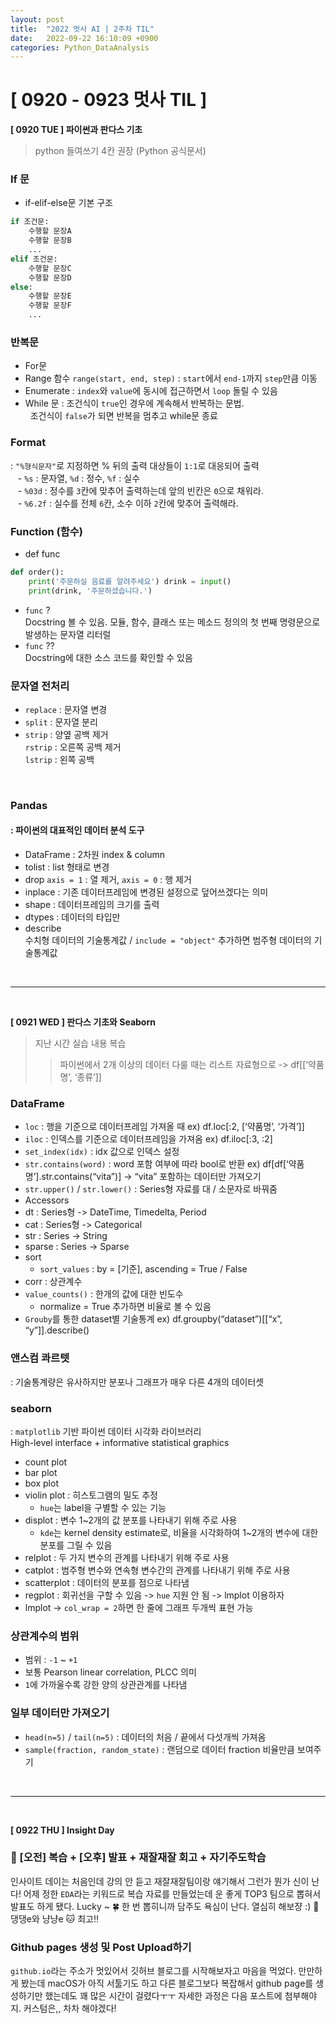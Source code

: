 ```yaml
---
layout: post
title:  "2022 멋사 AI | 2주차 TIL"
date:   2022-09-22 16:10:09 +0900
categories: Python_DataAnalysis
---
```

# [ 0920 - 0923 멋사 TIL ]


 **[ 0920 TUE ] 파이썬과 판다스 기초**
> python 들여쓰기 4칸 권장  (Python 공식문서) 


### If 문 
-  if-elif-else문 기본 구조
```python
if 조건문:
    수행할 문장A
    수행할 문장B
    ...
elif 조건문:
    수행할 문장C
    수행할 문장D
else:
    수행할 문장E
    수행할 문장F
    ...
```

### 반복문
 - For문
 - Range 함수 `range(start, end, step)`
: `start`에서 `end-1`까지 `step`만큼 이동
 - Enumerate
: `index`와 `value`에 동시에 접근하면서 `loop` 돌릴 수 있음
 - While 문
: 조건식이 `true`인 경우에 계속해서 반복하는 문법. <br/> &nbsp; 조건식이 `false`가 되면 반복을 멈추고 while문 종료


### Format
 : `"%형식문자"`로 지정하면 % 뒤의 출력 대상들이 `1:1`로 대응되어 출력<br/>
&nbsp;&nbsp; - `%s` : 문자열, `%d` : 정수, `%f` : 실수<br/>
&nbsp;&nbsp; -  `%03d` : 정수를 `3`칸에 맞추어 출력하는데 앞의 빈칸은 `0`으로 채워라.<br/>
&nbsp;&nbsp; -  `%6.2f` : 실수를 전체 `6`칸, 소수 이하 `2`칸에 맞추어 출력해라.


   
### Function (함수)
 - def func
```python
def order():     
    print('주문하실 음료를 알려주세요') drink = input() 
    print(drink, '주문하셨습니다.') 
```
 - `func` ? <br/>
Docstring 볼 수 있음. 모듈, 함수, 클래스 또는 메소드 정의의 첫 번째 명령문으로 발생하는 문자열 리터럴
 - `func` ?? <br/>
Docstring에 대한 소스 코드를 확인할 수 있음


### 문자열 전처리
 - `replace` 
: 문자열 변경
 - `split` 
: 문자열 분리
 - `strip` 
: 양옆 공백 제거 <br/>
`rstrip` : 오른쪽 공백 제거 <br/>
`lstrip` : 왼쪽 공백 

<br/>

### Pandas
#### : 파이썬의 대표적인 데이터 분석 도구
 - DataFrame 
: 2차원 index & column
 - tolist 
: list 형태로 변경
 - drop
 `axis = 1` : 열 제거,  `axis = 0` : 행 제거
 - inplace 
: 기존 데이터프레임에 변경된 설정으로 덮어쓰겠다는 의미
 - shape
: 데이터프레임의 크기를 출력
 - dtypes
: 데이터의 타입만
 - describe     
수치형 데이터의 기술통계값 / `include = "object"` 추가하면 범주형 데이터의 기술통계값


<br/>

***
<br/>

  **[ 0921 WED ] 판다스 기초와 Seaborn**
> 지난 시간 실습 내용 복습 
>   > 파이썬에서 2개 이상의 데이터 다룰 때는 리스트 자료형으로  -> df[[‘약품명’, ‘종류’]]<br/>

### DataFrame
  - `loc`
   : 행을 기준으로 데이터프레임  가져올 때 
    ex) df.loc[:2, [‘약품명’, ‘가격’]]
  - `iloc`
   : 인덱스를 기준으로 데이터프레임을 가져옴
    ex) df.iloc[:3, :2]
  - `set_index(idx)`
   : idx 값으로 인덱스 설정 
  - `str.contains(word)`
   : word 포함 여부에 따라 bool로 반환
    ex) df[df[‘약품명’].str.contains(“vita”)] -> “vita” 포함하는 데이터만 가져오기
  - `str.upper()` / `str.lower()`
   : Series형 자료를 대 / 소문자로 바꿔줌
  - Accessors
   - dt
    : Series형 -> DateTime, Timedelta, Period
   - cat
    : Series형 -> Categorical
   - str
    : Series -> String
   - sparse
    : Series -> Sparse 
  - sort
    - `sort_values`
      : by = [기준], ascending = True / False
  - corr : 상관계수
  - `value_counts()` : 한개의 값에 대한 빈도수
    - normalize = True 추가하면 비율로 볼 수 있음
  - `Grouby`를 통한 dataset별 기술통계
    ex) df.groupby(“dataset”)[[“x”, “y”]].describe()

### 앤스컴 콰르텟
  : 기술통계량은 유사하지만 분포나 그래프가 매우 다른 4개의 데이터셋

### seaborn
  : `matplotlib` 기반 파이썬 데이터 시각화 라이브러리 <br/>
    High-level interface + informative statistical graphics
  - count plot
  - bar plot
  - box plot
  - violin plot : 히스토그램의 밀도 추정
    - `hue`는 label을 구별할 수 있는 기능
  - displot : 변수 1~2개의 값 분포를 나타내기 위해 주로 사용
    - `kde`는 kernel density estimate로, 비율을 시각화하여 1~2개의 변수에 대한 분포를 그릴 수 있음
  - relplot : 두 가지 변수의 관계를 나타내기 위해 주로 사용
  - catplot : 범주형 변수와 연속형 변수간의 관계를 나타내기 위해 주로 사용
  - scatterplot : 데이터의 분포를 점으로 나타냄
  - regplot : 회귀선을 구할 수 있음 -> `hue` 지원 안 됨 -> lmplot 이용하자
  - lmplot -> `col_wrap = 2`하면 한 줄에 그래프 두개씩 표현 가능

### 상관계수의 범위
  - 범위 : `-1` ~ `+1`
  - 보통 Pearson linear correlation, PLCC 의미
  - `1`에 가까울수록 강한 양의 상관관계를 나타냄  
    

### 일부 데이터만 가져오기
  - `head(n=5)` / `tail(n=5)` : 데이터의 처음 / 끝에서 다섯개씩 가져옴
  - `sample(fraction, random_state)` : 랜덤으로 데이터 fraction 비율만큼 보여주기



<br/>

***
<br/>

  **[ 0922 THU ] Insight Day**
### 🤹 [오전] 복습 + [오후] 발표 + 재잘재잘 회고 + 자기주도학습
인사이트 데이는 처음인데 강의 안 듣고 재잘재잘팀이랑 얘기해서 그런가 뭔가 신이 난다! 어제 정한 `EDA`라는 키워드로 복습 자료를 만들었는데 운 좋게 TOP3 팀으로 뽑혀서 발표도 하게 됐다. Lucky ~ 🍀 한 번 뽑히니까 담주도 욕심이 난다. 열심히 해보쟝 :) 🐶 댕댕e와 냥냥e 🐱 최고!!

### Github pages 생성 및 Post Upload하기
`github.io`라는 주소가 멋있어서 깃허브 블로그를 시작해보자고 마음을 먹었다. 만만하게 봤는데 macOS가 아직 서툴기도 하고 다른 블로그보다 복잡해서 github page를 생성하기만 했는데도 꽤 많은 시간이 걸렸다ㅜㅜ 자세한 과정은 다음 포스트에 첨부해야지. 커스텀은,, 차차 해야겠다!

<br/>